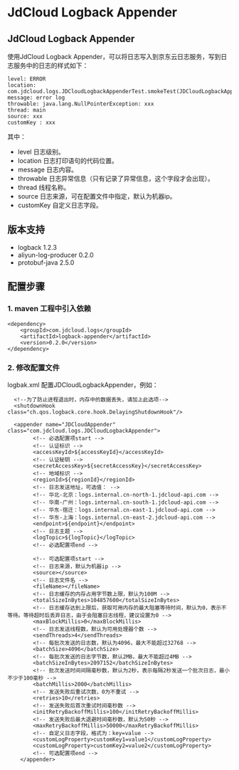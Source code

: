 # JdCloud Logback Appender

## JdCloud Logback Appender

使用JdCloud Logback Appender，可以将日志写入到京东云日志服务，写到日志服务中的日志的样式如下：
```
level: ERROR
location: com.jdcloud.logs.JDCloudLogbackAppenderTest.smokeTest(JDCloudLogbackAppenderTest.java:29)
message: error log
throwable: java.lang.NullPointerException: xxx
thread: main
source: xxx
customKey : xxx
```
其中：
- level 日志级别。
- location 日志打印语句的代码位置。
- message 日志内容。
- throwable 日志异常信息（只有记录了异常信息，这个字段才会出现）。
- thread 线程名称。
- source 日志来源，可在配置文件中指定，默认为机器ip。
- customKey 自定义日志字段。

## 版本支持
* logback 1.2.3
* aliyun-log-producer 0.2.0
* protobuf-java 2.5.0


## 配置步骤

### 1. maven 工程中引入依赖

```
<dependency>
    <groupId>com.jdcloud.logs</groupId>
    <artifactId>logback-appender</artifactId>
    <version>0.2.0</version>
</dependency>
```

### 2. 修改配置文件

logbak.xml 配置JDCloudLogbackAppender，例如：
```
  <!--为了防止进程退出时，内存中的数据丢失，请加上此选项-->
  <shutdownHook class="ch.qos.logback.core.hook.DelayingShutdownHook"/>

  <appender name="JDCloudAppender" class="com.jdcloud.logs.JDCloudLogbackAppender">
        <!-- 必选配置项start -->
        <!-- 认证标识 -->
        <accessKeyId>${accessKeyId}</accessKeyId>
        <!-- 认证秘钥 -->
        <secretAccessKey>${secretAccessKey}</secretAccessKey>
        <!-- 地域标识 -->
        <regionId>${regionId}</regionId>
        <!-- 日志发送地址，可选值： -->
        <!-- 华北-北京：logs.internal.cn-north-1.jdcloud-api.com -->
        <!-- 华南-广州：logs.internal.cn-south-1.jdcloud-api.com -->
        <!-- 华东-宿迁：logs.internal.cn-east-1.jdcloud-api.com -->
        <!-- 华东-上海：logs.internal.cn-east-2.jdcloud-api.com -->
        <endpoint>${endpoint}</endpoint>
        <!-- 日志主题 -->
        <logTopic>${logTopic}</logTopic>
        <!-- 必选配置项end -->

        <!-- 可选配置项start -->
        <!-- 日志来源，默认为机器ip -->
        <source></source>
        <!-- 日志文件名 -->
        <fileName></fileName>
        <!-- 日志缓存的内存占用字节数上限，默认为100M -->
        <totalSizeInBytes>104857600</totalSizeInBytes>
        <!-- 日志缓存达到上限后，获取可用内存的最大阻塞等待时间，默认为0，表示不等待。等待超时后丢弃日志，由于会阻塞日志线程，建议设置为0 -->
        <maxBlockMillis>0</maxBlockMillis>
        <!-- 日志发送线程数，默认为可用处理器个数 -->
        <sendThreads>4</sendThreads>
        <!-- 每批次发送的日志数，默认为4096，最大不能超过32768 -->
        <batchSize>4096</batchSize>
        <!-- 每批次发送的日志字节数，默认2MB，最大不能超过4MB -->
        <batchSizeInBytes>2097152</batchSizeInBytes>
        <!-- 批次发送时间间隔毫秒数，默认为2秒，表示每隔2秒发送一个批次日志，最小不少于100毫秒 -->
        <batchMillis>2000</batchMillis>
        <!-- 发送失败后重试次数，0为不重试 -->
        <retries>10</retries>
        <!-- 发送失败后首次重试时间毫秒数 -->
        <initRetryBackoffMillis>100</initRetryBackoffMillis>
        <!-- 发送失败后最大退避时间毫秒数，默认为50秒 -->
        <maxRetryBackoffMillis>50000</maxRetryBackoffMillis>
        <!-- 自定义日志字段，格式为：key=value -->
        <customLogProperty>customKey1=value1</customLogProperty>
        <customLogProperty>customKey2=value2</customLogProperty>
        <!-- 可选配置项end -->
    </appender>
```
